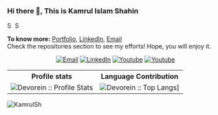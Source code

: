 ### Hi there 👋, This is Kamrul Islam Shahin

<!--
**KamrulSh/KamrulSh** is a ✨ _special_ ✨ repository because its `README.md` (this file) appears on your GitHub profile.

Here are some ideas to get you started:

- 🔭 I’m currently working on ...
- 🌱 I’m currently learning ...
- 👯 I’m looking to collaborate on ...
- 🤔 I’m looking for help with ...
- 💬 Ask me about ...
- 📫 How to reach me: ...
- 😄 Pronouns: ...
- ⚡ Fun fact: ...
-->

<a href="https://www.kaggle.com/shahin21">
  <img align="left" alt="Shahin's Kaggle" width="15px" src="https://cdn.jsdelivr.net/npm/simple-icons@3.1.0/icons/kaggle.svg" />
</a>
<a href="https://www.facebook.com/mdkamrulshahin">
  <img align="left" alt="Shahin's facebook" width="15px" src="https://cdn.jsdelivr.net/npm/simple-icons@3.1.0/icons/facebook.svg" />
</a>
<br />

**To know more:**  [Portfolio](https://kamrulsh.github.io/), [LinkedIn](https://www.linkedin.com/in/mdkamrulshahin/), [Email](mailto:shahin.cuetcse@gmail.com)
<br/>
Check the repositories section to see my efforts! Hope, you will enjoy it.
<br/>

<p align="center">
  <a href="mailto:shahin.cuetcse@gmail.com"><img alt="Email" src="https://img.shields.io/badge/Gmail-shahin.cuetcse@gmail.com-red?style=flat&logo=gmail"></a>
  <a href="https://www.linkedin.com/in/KamrulSh"><img alt="LinkedIn" src="https://img.shields.io/badge/LinkedIn-KamrulSh-blue?style=flat&logo=linkedin"></a>
  <a href="https://www.youtube.com/channel/UC4kPAl97iKb_nUfQqDCVPqg"><img alt="Youtube" src="https://img.shields.io/youtube/channel/views/UC4kPAl97iKb_nUfQqDCVPqg?label=Kamruls%20Kode&style=social"></a>
  <a href="https://github.com/KamrulSh"><img alt="Youtube" src="https://img.shields.io/github/followers/KamrulSh?label=KamrulSh&style=social"></a>
  
</p>

<p align="center">
   <table>
      <tr>
       <th>Profile stats  </th>
       <th>Language Contribution</th>
     </tr>
      <tr>
       <td><img alt="Devorein :: Profile Stats" src="https://github-readme-stats.vercel.app/api?username=KamrulSh&show_icons=true&theme=radical"> </td>
       <td><img alt="Devorein :: Top Langs]" src="https://github-readme-stats.vercel.app/api/top-langs/?username=KamrulSh&langs_count=10&theme=merko&layout=compact&hide=html"> </td>
     </tr>
   </table>
</p>

<p><img align='left' src="https://komarev.com/ghpvc/?username=KamrulSh&color=blueviolet" alt="KamrulSh" /> </p>
